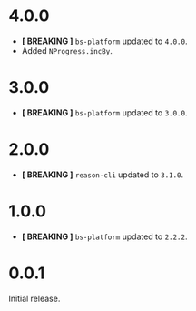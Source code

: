 # 4.0.0
* **[ BREAKING ]** `bs-platform` updated to `4.0.0`.
* Added `NProgress.incBy`.

# 3.0.0
* **[ BREAKING ]** `bs-platform` updated to `3.0.0`.

# 2.0.0
* **[ BREAKING ]** `reason-cli` updated to `3.1.0`.

# 1.0.0
* **[ BREAKING ]** `bs-platform` updated to `2.2.2`.

# 0.0.1
Initial release.
